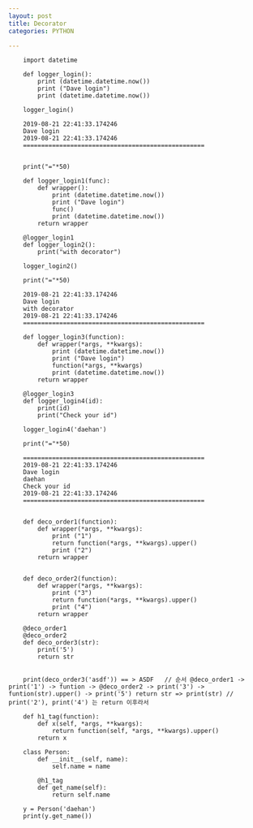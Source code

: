 ```yaml
---
layout: post
title: Decorator
categories: PYTHON

---
```




        import datetime

        def logger_login():
            print (datetime.datetime.now())
            print ("Dave login")
            print (datetime.datetime.now())

        logger_login()

        2019-08-21 22:41:33.174246
        Dave login
        2019-08-21 22:41:33.174246
        ==================================================


        print("="*50)

        def logger_login1(func):
            def wrapper():
                print (datetime.datetime.now())
                print ("Dave login")
                func()
                print (datetime.datetime.now())
            return wrapper

        @logger_login1
        def logger_login2():
            print("with decorator")

        logger_login2()

        print("="*50)

        2019-08-21 22:41:33.174246
        Dave login
        with decorator
        2019-08-21 22:41:33.174246
        ==================================================

        def logger_login3(function):
            def wrapper(*args, **kwargs):
                print (datetime.datetime.now())
                print ("Dave login")
                function(*args, **kwargs)
                print (datetime.datetime.now())
            return wrapper

        @logger_login3
        def logger_login4(id):
            print(id)
            print("Check your id")

        logger_login4('daehan')

        print("="*50)

        ==================================================
        2019-08-21 22:41:33.174246
        Dave login
        daehan
        Check your id
        2019-08-21 22:41:33.174246
        ==================================================


        def deco_order1(function):
            def wrapper(*args, **kwargs):
                print ("1")
                return function(*args, **kwargs).upper()
                print ("2")
            return wrapper


        def deco_order2(function):
            def wrapper(*args, **kwargs):
                print ("3")
                return function(*args, **kwargs).upper()
                print ("4")
            return wrapper

        @deco_order1
        @deco_order2
        def deco_order3(str):
            print('5')
            return str


        print(deco_order3('asdf')) == > ASDF   // 순서 @deco_order1 -> print('1') -> funtion -> @deco_order2 -> print('3') -> funtion(str).upper() -> print('5') return str => print(str) // print('2'), print('4') 는 return 이후라서 

        def h1_tag(function):
            def x(self, *args, **kwargs):
                return function(self, *args, **kwargs).upper()
            return x

        class Person:
            def __init__(self, name):
                self.name = name

            @h1_tag
            def get_name(self):
                return self.name

        y = Person('daehan')
        print(y.get_name())
